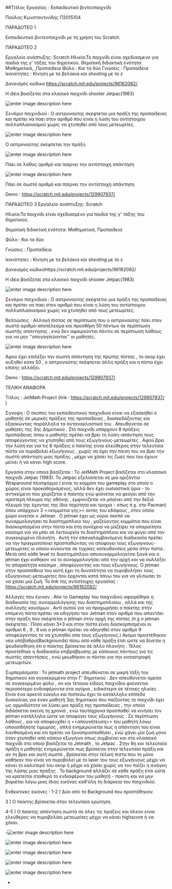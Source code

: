 ##Τίτλος Εργασίας : Εκπαιδευτικό βιντεοπαιχνίδι

Παύλος Κωνσταντινίδης Π2015104

ΠΑΡΑΔΟΤΕΟ 1

Εκπαιδευτικό βιντεοπαιχνίδι με τη χρήση του Scratch.

ΠΑΡΑΔΟΤΕΟ 2

Εργαλείο ανάπτυξης: Scratch
Ηλικία:Το παιχνίδι είναι σχεδιασμένο για παιδιά της γ' τάξης του δημοτικού.
Θεματική διδακτική ενότητα: Μαθηματικά, ,Προπαίδεια
Φύλο : Και τα δύο
Γνώσεις : Προπαίδεια
Ικανότητες : Κίνηση με τα βελάκια και shooting με το z 

Δανεισμός κώδικα  https://scratch.mit.edu/projects/96162082/


Η ιδέα βασίζεται στα κλασικό παιχνίδι shooter   Jetpac(1983)




![enter image description here](https://lh3.googleusercontent.com/-eyBpI0NOc2A/WCNjKqrjvKI/AAAAAAAAACE/h1R5ysNj4J4fGR5TtwoRXsE3VZCS8dX8wCLcB/s0/%25CE%25B1%25CF%2581%25CF%2587%25CE%25B9%25CE%25BA%25CE%25BF+%25CF%2580%25CE%25B1%25CE%25B9%25CF%2587%25CE%25BD%25CE%25B9%25CE%25B4%25CE%25B9.png "αρχικο παιχνιδι.png")



Σενάριο παιχνιδιού : Ο αστροναύτης σκέφτεται μια πράξη της προπαίδειας και πρέπει να παει στον  αριθμό που είναι η λύση του αντίστοιχου πολλαπλασιασμού χωρίς να χτυπηθεί από τους μετεωρίτες.




![enter image description here](https://lh3.googleusercontent.com/cl_d_42CuHPWaM27VULx226b40tsVjjqZD7fN3VMitj19AUNdCSJPaqLQ24804DQdZRXhsc=s0 "ερωτηση jetpack.png")

Ο αστροναύτης σκέφτεται την πράξη



![enter image description here](https://lh3.googleusercontent.com/-7nATSgCpXmY/WCNlKjD7QgI/AAAAAAAAACY/_GGpJb7MQPIQs7I5mArLqAm5mq5XquVLwCLcB/s0/%25CE%25BB%25CE%25B1%25CE%25B8%25CE%25BF%25CF%2582+%25CE%25B1%25CF%2580%25CE%25B1%25CE%25BD%25CF%2584%25CE%25B7%25CF%2583%25CE%25B7+%25CE%25B1%25CF%2580%25CE%25BF+%25CF%2584%25CE%25B7%25CE%25BD+1%25CE%25B7+%25CF%2580%25CE%25B9%25CF%2583%25CF%2584%25CE%25B1.png "λαθος απαντηση απο την 1η πιστα.png")

Πάει σε λάθος αριθμό και παίρνει την αντίστοιχη απάντηση




![enter image description here](https://lh3.googleusercontent.com/-jZHSmVYib08/WCNl9kiCZ8I/AAAAAAAAACw/0KSLI43m3CMmn18dGfOk1GvnyeFsvy35QCLcB/s0/%25CF%2583%25CF%2589%25CF%2583%25CF%2584%25CE%25B7+%25CE%25B1%25CF%2580%25CE%25B1%25CE%25BD%25CF%2584%25CE%25B7%25CF%2583%25CE%25B7.png "σωστη απαντηση.png")

Πάει σε σωστό αριθμό και παίρνει την αντίστοιχη απάντηση



Demo :  https://scratch.mit.edu/projects/129907937/





ΠΑΡΑΔΟΤΕΟ 3
Εργαλείο ανάπτυξης: Scratch

Ηλικία:Το παιχνίδι είναι σχεδιασμένο για παιδιά της γ' τάξης του δημοτικού.

Θεματική διδακτική ενότητα: Μαθηματικά, Προπαίδεια

Φύλο : Και τα δύο

Γνώσεις : Προπαίδεια

Ικανότητες : Κίνηση με τα βελάκια και shooting με το z 



Δανεισμός κώδικαhttps://scratch.mit.edu/projects/96162082/

Η ιδέα βασίζεται στα κλασικό παιχνίδι shooter  Jetpac(1983)


![enter image description here](https://lh3.googleusercontent.com/-eyBpI0NOc2A/WCNjKqrjvKI/AAAAAAAAACE/h1R5ysNj4J4fGR5TtwoRXsE3VZCS8dX8wCLcB/s0/%25CE%25B1%25CF%2581%25CF%2587%25CE%25B9%25CE%25BA%25CE%25BF+%25CF%2580%25CE%25B1%25CE%25B9%25CF%2587%25CE%25BD%25CE%25B9%25CE%25B4%25CE%25B9.png "αρχικο παιχνιδι.png")

Σενάριο παιχνιδιού : Ο αστροναύτης σκέφτεται μια πράξη της προπαίδειας και πρέπει να παει στον  αριθμό που είναι η λύση του αντίστοιχου πολλαπλασιασμού χωρίς να χτυπηθεί από τους μετεωρίτες.


Βελτιώσεις : 
Αλλαγή πίστας σε περίπτωση που ο αστροναύτης πάει στον σωστό αριθμό-αποτέλεσμα και προσθήκη 50 πόντων σε περίπτωση σωστής απάντησης , ενώ δεν αφαιρούνται πόντοι σε περίπτωση λάθους για να μην ''απογοητεύονται'' οι μαθητές.



![enter image description here](https://lh3.googleusercontent.com/-1FEZ6gjb4-Y/WEhdaZX6KSI/AAAAAAAAAEE/BeUiQLgewSssRvZ4ceGtWqwb_Rm4JMcXwCLcB/s0/50+%25CF%2580%25CF%258C%25CE%25BD%25CF%2584%25CE%25BF%25CE%25B9.png "50 πόντοι.png")


Αφού έχει επιλέξει την σωστή απάντηση της πρώτης πίστας  , το σκορ έχει αυξηθεί κατα 50 , ο αστροναύτης σκέφτεται άλλη πράξη και η πίστα έχει επίσης αλλάξει.


Demo :  https://scratch.mit.edu/projects/129907937/






ΤΕΛΙΚΗ ΑΝΑΦΟΡΑ

Τίτλος : JetMath Project (link : https://scratch.mit.edu/projects/129907937/ ) 
 
Συνοψη : Ο σκοπός του εκπαιδευτικού παιχνιδιού είναι να εξασκηθεί ο μαθητής σε μερικές πράξεις της προπαίδειας , διασκεδάζοντας και εξασκώντας παράλληλα τα αντανακλαστικά του . Απευθύνεται σε μαθητές της 3ης Δημοτικού . Στο παιχνίδι υπάρχουν 8 πράξεις προπαίδειας όπου ο μαθητής πρέπει να βρει τη λύση-απάντηση τους αποφεύγοντας να χτυπηθεί από τους εξωγήινους-μετεωρίτες . Αφού βρει την λύση και  για τις 8 πράξεις ο παίκτης είναι ελεύθερος στην τελευταία πίστα να πυροβολεί εξωγήινους , χωρίς να έχει την πίεση του να βρει την σωστή απάντηση μιας πράξης , μέχρι να χάσει τις ζωές που του έχουν μείνει ή να κανει high score. 
 
Εργασία στην οποία βασίζεται : Το JetMath Project βασίζεται στο κλασσικό παιχνίδι Jetpac (1983). To Jetpac εξελίσσεται σε μια οριζόντια  Wraparound πλατφόρμα ( είναι το κομμάτι του gameplay στο οποίο ο χώρος είναι προκαθορισμένος, αλλά δεν έχει ουσιαστικά όρια - το αντικείμενο που χειρίζεται ο παίκτης ενώ φαίνεται να φεύγει από την αριστερή πλευρα της οθόνης , εμφανίζεται να μπαίνει από την δεξιά πλευρά της έχοντας της ίδια ταχύτητα και τροχιά - οπως π.χ. στο Pacman) όπου υπάρχουν 3 <<κομμάτια γης>> εκτός του εδάφους , στον οποίο χώρο κινείται ο Jetman . Ο jetman έχει ως κύριο σκοπό να συναρμολογήσει το διαστημόπλοιο του , μαζεύοντας κομμάτια που είναι διασκορπισμένα στην πίστα και στη συνέχεια να μαζέψει τα απαραίτητα καύσιμα για να μπει σε λειτουργία το διαστημόπλοιο και να φύγει από τον συγκεκριμένο πλανήτη . Αυτή την επαναλαμβανόμενη διαδικασία πρέπει να την πραγματοποιεί προσπαθώντας να αποφύγει τους εξωγηινους-μετεωριτες οι οποίοι κινούνται σε τυχαίες κατευθύνσεις μέσα στην πίστα . Μετά από κάθε level το διαστημόπλοιο αποσυναρμολογείται ξανά και ο jetman έχει καθήκον να το συναρμολογήσει από την αρχή και να συλλέξει τα απαραίτητα καύσιμα , αποφεύγοντας και τους εξωγήινους. Ο jetman στην προσπάθεια του αυτή έχει τη δυνατότητα να πυροβολήσει τους εξωγηινους-μετεωριτες που έρχονται κατά πάνω του για να γλιτώσει το να χάσει μια ζωή. 
Το link της αντίστοιχης εργασίας : https://scratch.mit.edu/projects/96162082/ 
 
Aλλαγές που έγιναν  : Απο το Gameplay του παιχνιδιού αφαιρέθηκε η διαδικασία της συναρμολόγησης του διαστημοπλοίου , αλλά και της συλλογής καυσίμων . Αντί αυτού για να προχωρήσει ο παίκτης στην επόμενη πίστα πρέπει να οδηγήσει τον Jetman στον αριθμό που απαντάει στην πράξη που σκέφτεται ο jetman στην αρχή της πίστας (π.χ ο jetman σκέφτεται : Πόσο κάνει 3*3 και στην πίστα είναι διασκορπισμένοι οι αριθμοί 6 , 9 , 8 και ο jetman πρέπει να οδηγηθεί στον αριθμό 9 αποφεύγοντας το να χτυπηθεί απο τους εξωγήινους.) Ακόμα προστέθηκαν νέα υπόβαθρα(Backgrounds) πίσω από κάθε πράξη έτσι ώστε να δίνεται η ψευδαίσθηση ότι ο παίκτης βρίσκεται σε άλλο πλανήτη . Τέλος προστέθηκε η διαδικασία επιβράβευσης με κάποιους πόντους για τις σωστές απαντήσεις , ενώ μειωθήκαν οι πόντοι για την καταστροφή μετεωριτών. 
 
Συμπεράσματα : Το jetmath project απευθύνεται σε μικρή τάξη του δημοτικού και συγκεκριμένα στην Γ' δημοτικού . Δεν απευθύνεται άμεσα σε συγκεκριμένο φύλο , αν και τέτοιου είδους παιχνίδια φαίνονται περισσότερο ενδιαφέροντα στα αγόρια , ειδικότερα σε τέτοιες ηλικίες . Είναι ένα αρκετά εύκολο και πιστεύω έχει το κατάλληλο επίπεδο δυσκολίας για έναν μαθητή 3ης δημοτικού που παίζοντας το παιχνίδι έχει ως αρμοδιότητα να λύσει μια πράξη της προπαίδειας , την οποία διδάσκεται εκείνη τη χρονιά , ενώ ταυτόχρονα προσπαθεί να κινήσει τον jetman κατάλληλα ώστε να αποφύγει τους εξωγήινους . Σε περίπτωση λάθους  , για να αποφευχθεί η  <<απογοήτευση>> του μαθητή λόγω οποιασδήποτε τιμωρίας , απλά ενημερώνεται πως η απάντηση του είναι λανθασμένη και οτι πρέπει να ξαναπροσπαθήσει , ενώ χάνει μία ζωή μόνο όταν χτυπηθεί από κάποιο εξωγήινο όπως συμβαίνει και στο κλασσικό παιχνίδι στο οποίο βασίζεται το Jetmath , το Jetpac . Στην 8η και τελευταία πράξη ο μαθητής ενημερώνεται πως βρίσκεται στην τελευταία πράξη και αν τη βρει και αυτή σωστά , βρίσκεται στην τελική πίστα που το μόνο καθήκον του είναι να πυροβολεί με το laser του τους εξωγήινους μέχρι να κάνει το καλύτερό του σκορ ή μέχρι να χάσει χωρίς να τον πιέζει η ανάγκη της λύσης μιας πράξης . Το background αλλάζει σε κάθε πράξη έτσι ώστε να κρατείται σταθερό το ενδιαφέρον του μαθητή - παίκτη και να μην βαριέται λόγω μιας ίδιας εικόνας καθ'όλη τη διάρκεια του παιχνιδιού. 



Ενδεικτικες εικόνες : 
1-2 ) Δύο από τα Background που προστέθηκαν.

3 ) Ο παίκτης βρίσκεται στην τελευταία ερώτηση.

4-5 ) Ο παίκτης απάντηση σωστά σε όλες τις πράξεις και πλεον είναι ελεύθερος να πυροβολάει μετεωρίτες μέχρι να κάνει highscore ή να χάσει.



-![enter image description here](https://lh3.googleusercontent.com/-eZoi1geU79A/WIeL4Tn9iwI/AAAAAAAAAEc/Wf4blhQUCnkSxhmssGKRafgllqDXaZdBwCLcB/s0/backg2.png "backg2.png")

![enter image description here](https://lh3.googleusercontent.com/-zJu7l07TIBY/WIeL_bAnJeI/AAAAAAAAAEk/mqcqr446heIPhsTZYee5W_px22vqUNjsACLcB/s0/backg3.png "backg3.png")

![enter image description here](https://lh3.googleusercontent.com/-_9Gd17Fpa6o/WIeMPpp4CII/AAAAAAAAAEs/1hLz-bJZV3cUNnJ66bXSFAIp2oGfOAXtACLcB/s0/lq.png "lq.png")

![enter image description here](https://lh3.googleusercontent.com/-UCaaxuTZsXI/WIeMVD9qpmI/AAAAAAAAAE0/5Uc5w8GzIBEavdrDCRsiWJ8T_fHp_2-UgCLcB/s0/slp.png "slp.png")

![enter image description here](https://lh3.googleusercontent.com/-bKXgnjF9F-s/WIeMdothk_I/AAAAAAAAAE8/TDHa7CiVAHYEYQZK5cmJIrIC0W7Za2vMQCLcB/s0/lastp.png "lastp.png")

-
